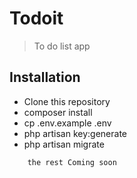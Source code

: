 # Todoit
> To do list app

## Installation
* Clone this repository
* composer install
* cp .env.example .env
* php artisan key:generate
* php artisan migrate

```
    the rest Coming soon
```
